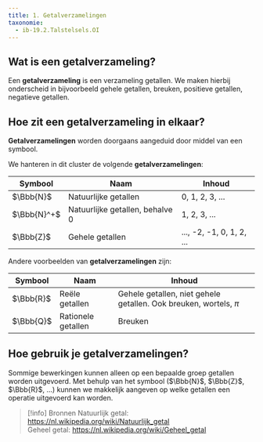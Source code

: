 ```yaml
---
title: 1. Getalverzamelingen
taxonomie:
  - ib-19.2.Talstelsels.OI
---
```


## Wat is een getalverzameling?

Een **getalverzameling** is een verzameling getallen. We maken hierbij
onderscheid in bijvoorbeeld gehele getallen, breuken, positieve
getallen, negatieve getallen.

## Hoe zit een getalverzameling in elkaar?

**Getalverzamelingen** worden doorgaans aangeduid door middel van een
symbool.

We hanteren in dit cluster de volgende **getalverzamelingen**:

| Symbool | Naam | Inhoud |
|-|-|-|
| $\Bbb{N}$ | Natuurlijke getallen | 0, 1, 2, 3, ... |
| $\Bbb{N}^+$ | Natuurlijke getallen, behalve 0 | 1, 2, 3, ... |
| $\Bbb{Z}$ | Gehele getallen | ..., -2, -1, 0, 1, 2, ... |

Andere voorbeelden van **getalverzamelingen** zijn:

| Symbool | Naam | Inhoud |
|-|-|-|
| $\Bbb{R}$ | Reële getallen | Gehele getallen, niet gehele getallen. Ook breuken, wortels, $\pi$ |
| $\Bbb{Q}$ | Rationele getallen | Breuken |

## Hoe gebruik je getalverzamelingen?

Sommige bewerkingen kunnen alleen op een bepaalde groep getallen
worden uitgevoerd. Met behulp van het symbool ($\Bbb{N}$, $\Bbb{Z}$,
$\Bbb{R}$, ...) kunnen we makkelijk aangeven op welke getallen een operatie
uitgevoerd kan worden.

> [!info] Bronnen
> Natuurlijk getal: https://nl.wikipedia.org/wiki/Natuurlijk_getal \
> Geheel getal: https://nl.wikipedia.org/wiki/Geheel_getal
